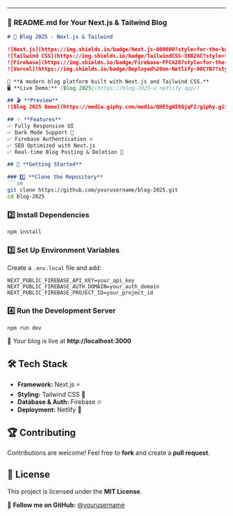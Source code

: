 

---

### 📌 **README.md for Your Next.js & Tailwind Blog**  

```md
# 🚀 Blog 2025 - Next.js & Tailwind  

![Next.js](https://img.shields.io/badge/Next.js-000000?style=for-the-badge&logo=nextdotjs&logoColor=white)  
![Tailwind CSS](https://img.shields.io/badge/TailwindCSS-38B2AC?style=for-the-badge&logo=tailwindcss&logoColor=white)  
![Firebase](https://img.shields.io/badge/Firebase-FFCA28?style=for-the-badge&logo=firebase&logoColor=black)  
![Vercel](https://img.shields.io/badge/Deployed%20on-Netlify-00C7B7?style=for-the-badge&logo=netlify&logoColor=white)  

🌟 **A modern blog platform built with Next.js and Tailwind CSS.**  
🖥️ **Live Demo:** [Blog 2025](https://blog-2025-u.netlify.app/)  

## 🎬 **Preview**  
![Blog 2025 Demo](https://media.giphy.com/media/QHE5gWI0QjqF2/giphy.gif)  

## ✨ **Features**  
✅ Fully Responsive UI  
✅ Dark Mode Support 🌙  
✅ Firebase Authentication 🔥  
✅ SEO Optimized with Next.js  
✅ Real-time Blog Posting & Deletion 📝  

## 🚀 **Getting Started**  

### 1️⃣ **Clone the Repository**  
```sh
git clone https://github.com/yourusername/blog-2025.git
cd blog-2025
```

### 2️⃣ **Install Dependencies**  
```sh
npm install
```

### 3️⃣ **Set Up Environment Variables**  
Create a `.env.local` file and add:  
```
NEXT_PUBLIC_FIREBASE_API_KEY=your_api_key
NEXT_PUBLIC_FIREBASE_AUTH_DOMAIN=your_auth_domain
NEXT_PUBLIC_FIREBASE_PROJECT_ID=your_project_id
```

### 4️⃣ **Run the Development Server**  
```sh
npm run dev
```
🚀 Your blog is live at **http://localhost:3000**  

## 🛠 **Tech Stack**  
- **Framework:** Next.js ⚡  
- **Styling:** Tailwind CSS 🎨  
- **Database & Auth:** Firebase 🔥  
- **Deployment:** Netlify 🚀  

## 🏆 **Contributing**  
Contributions are welcome! Feel free to **fork** and create a **pull request**.  

## 📜 **License**  
This project is licensed under the **MIT License**.  

🔗 **Follow me on GitHub:** [@yourusername](https://github.com/zahidx)  
```

